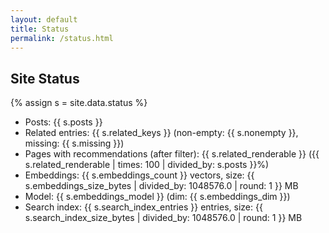 ```yaml
---
layout: default
title: Status
permalink: /status.html
---
```


<h2>Site Status</h2>

{% assign s = site.data.status %}
<ul>
  <li>Posts: {{ s.posts }}</li>
  <li>Related entries: {{ s.related_keys }} (non-empty: {{ s.nonempty }}, missing: {{ s.missing }})</li>
  <li>Pages with recommendations (after filter):
    {{ s.related_renderable }} ({{ s.related_renderable | times: 100 | divided_by: s.posts }}%)
  </li>
  <li>Embeddings: {{ s.embeddings_count }} vectors, size: {{ s.embeddings_size_bytes | divided_by: 1048576.0 | round: 1 }} MB</li>
  <li>Model: {{ s.embeddings_model }} (dim: {{ s.embeddings_dim }})</li>
  <li>Search index: {{ s.search_index_entries }} entries, size: {{ s.search_index_size_bytes | divided_by: 1048576.0 | round: 1 }} MB</li>
  
</ul>
